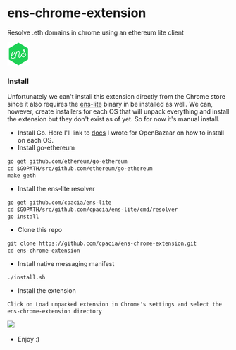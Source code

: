 # ens-chrome-extension
Resolve .eth domains in chrome using an ethereum lite client

<img src="https://raw.githubusercontent.com/cpacia/ens-chrome-extension/master/ens.png" width="10%" height="10%"/>

### Install

Unfortunately we can't install this extension directly from the Chrome store since it also requires the [ens-lite](https://github.com/cpacia/ens-lite)
binary in be installed as well. We can, however, create installers for each OS that will unpack everything and install the extension but they
don't exist as of yet. So for now it's manual install.

- Install Go. Here I'll link to [docs](https://github.com/OpenBazaar/openbazaar-go/tree/master/docs) I wrote for OpenBazaar on how to install on each OS.
- Install go-ethereum
```
go get github.com/ethereum/go-ethereum
cd $GOPATH/src/github.com/ethereum/go-ethereum
make geth
```
- Install the ens-lite resolver
```
go get github.com/cpacia/ens-lite
cd $GOPATH/src/github.com/cpacia/ens-lite/cmd/resolver
go install
```
- Clone this repo
```
git clone https://github.com/cpacia/ens-chrome-extension.git
cd ens-chrome-extension
```
- Install native messaging manifest
```
./install.sh
```
- Install the extension
```
Click on Load unpacked extension in Chrome's settings and select the ens-chrome-extension directory
```
<img src="https://i.imgur.com/Oddhcdo.png"/>

- Enjoy :)


